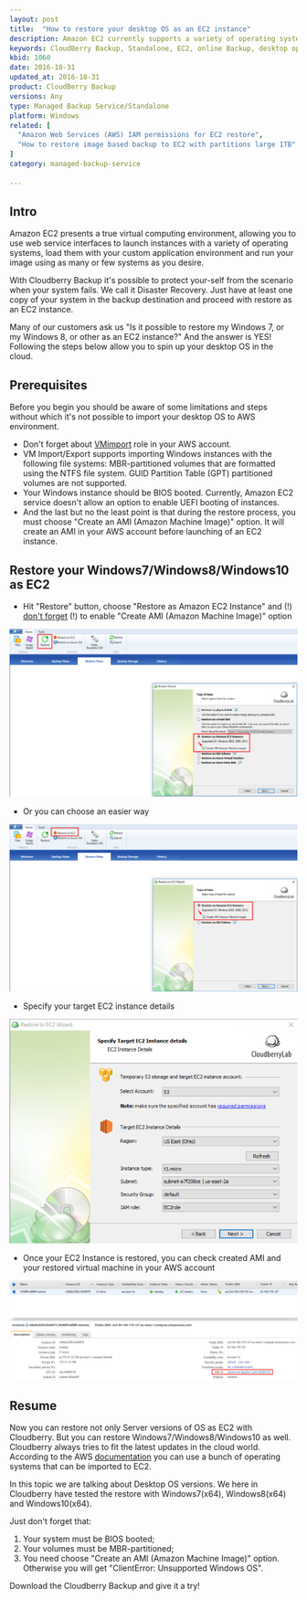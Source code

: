 ```yaml
---
layout: post
title:  "How to restore your desktop OS as an EC2 instance"
description: Amazon EC2 currently supports a variety of operating systems including Amazon Linux, Windows Server, Ubuntu, Fedora, etc. But what about your desktop OS to be restored as an EC2 instance?
keywords: CloudBerry Backup, Standalone, EC2, online Backup, desktop operating system, instance, AWS
kbid: 1060
date: 2016-10-31
updated_at: 2016-10-31
product: CloudBerry Backup
versions: Any
type: Managed Backup Service/Standalone
platform: Windows
related: [
  "Amazon Web Services (AWS) IAM permissions for EC2 restore",
  "How to restore image based backup to EC2 with partitions large 1TB"
]
category: managed-backup-service

---
```

## Intro
Amazon EC2 presents a true virtual computing environment, allowing you to use web service interfaces to launch instances with a variety of operating systems, load them with your custom application environment and run your image using as many or few systems as you desire.

With Cloudberry Backup it's possible to protect your-self from the scenario when your system fails. We call it Disaster Recovery. Just have at least one copy of your system in the backup destination and proceed with restore as an EC2 instance.

Many of our customers ask us "Is it possible to restore my Windows 7, or my Windows 8, or other as an EC2 instance?" And the answer is YES! Following the steps below allow you to spin up your desktop OS in the cloud.

## Prerequisites
Before you begin you should be aware of some limitations and steps without which it's not possible to import your desktop OS to AWS environment.

* Don't forget about [VMimport](http://www.cloudberrylab.com/blog/how-to-configure-vmimport-role/) role in your AWS account.
* VM Import/Export supports importing Windows instances with the following file systems: MBR-partitioned volumes that are formatted using the NTFS file system. GUID Partition Table (GPT) partitioned volumes are not supported.     
* Your Windows instance should be BIOS booted. Currently, Amazon EC2 service doesn't allow an option to enable UEFI booting of instances.
* And the last but no the least point is that during the restore process, you must choose "Create an AMI (Amazon Machine Image)" option. It will create an AMI in your AWS account before launching of an EC2 instance.

## Restore your Windows7/Windows8/Windows10 as EC2
* Hit "Restore" button, choose "Restore as Amazon EC2 Instance" and (!) <u>don't forget</u> (!) to enable "Create AMI (Amazon Machine Image)" option

![Hit "Restore" button and choose "Restore as Amazon EC2 Instance"](/images/kb1060/Screenshot_2.png)

* Or you can choose an easier way

![Easier way to restore as EC2](/images/kb1060/Screenshot_3.png)

* Specify your target EC2 instance details

 ![Target EC2 instance details](/images/kb1060/Screenshot_4.png)

* Once your EC2 Instance is restored, you can check created AMI and your restored virtual machine in your AWS account

![EC2 dashboard](/images/kb1060/Screenshot_5.png)

## Resume
Now you can restore not only Server versions of OS as EC2 with Cloudberry. But you can restore Windows7/Windows8/Windows10 as well. Cloudberry always tries to fit the latest updates in the cloud world. According to the AWS [documentation](http://docs.aws.amazon.com/vm-import/latest/userguide/vmimport-image-import.html?shortFooter=true#prerequisites-image) you can use a bunch of operating systems that can be imported to EC2.

In this topic we are talking about Desktop OS versions. We here in Cloudberry have tested the restore with Windows7(x64), Windows8(x64) and Windows10(x64).

Just don't forget that:
1. Your system must be BIOS booted;
2. Your volumes must be MBR-partitioned;
3. You need choose "Create an AMI (Amazon Machine Image)" option. Otherwise you will get "ClientError: Unsupported Windows OS".

Download the Cloudberry Backup and give it a try!
